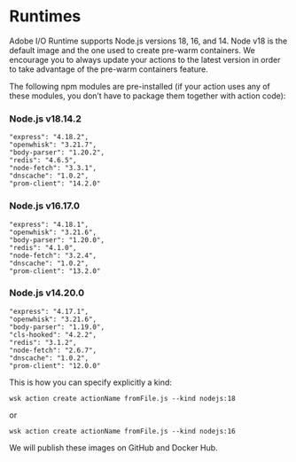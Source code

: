 # Runtimes

Adobe I/O Runtime supports Node.js versions 18, 16, and 14. Node v18 is the default image and the one used to create pre-warm containers. We encourage you to always update your actions to the latest version in order to take advantage of the pre-warm containers feature.

The following npm modules are pre-installed (if your action uses any of these modules, you don&rsquo;t have to package them together with action code):

### Node.js v18.14.2

    "express": "4.18.2",
    "openwhisk": "3.21.7",
    "body-parser": "1.20.2",
    "redis": "4.6.5",
    "node-fetch": "3.3.1",
    "dnscache": "1.0.2",
    "prom-client": "14.2.0"

### Node.js v16.17.0

    "express": "4.18.1",
    "openwhisk": "3.21.6",
    "body-parser": "1.20.0",
    "redis": "4.1.0",
    "node-fetch": "3.2.4",
    "dnscache": "1.0.2",
    "prom-client": "13.2.0"

### Node.js v14.20.0

    "express": "4.17.1",
    "openwhisk": "3.21.6",
    "body-parser": "1.19.0",
    "cls-hooked": "4.2.2",
    "redis": "3.1.2",
    "node-fetch": "2.6.7",
    "dnscache": "1.0.2",
    "prom-client": "12.0.0"


This is how you can specify explicitly a kind:
```
wsk action create actionName fromFile.js --kind nodejs:18 
```
or
```
wsk action create actionName fromFile.js --kind nodejs:16 
```
We will publish these images on GitHub and Docker Hub.
